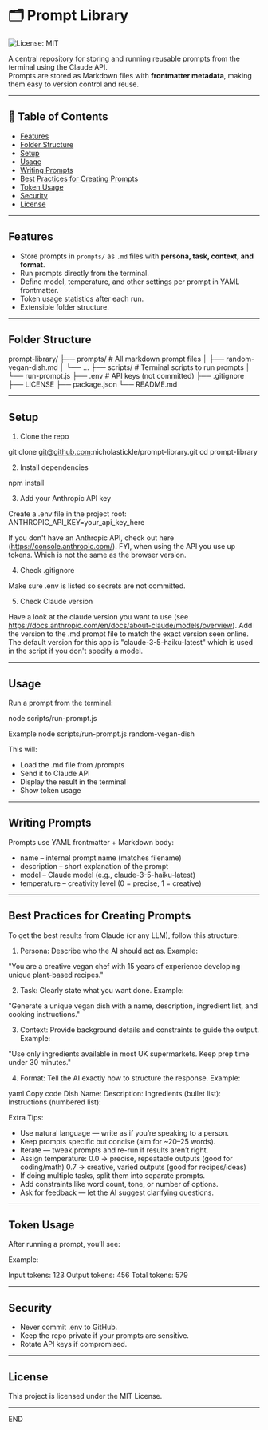 # 🗂️ Prompt Library

![License: MIT](https://img.shields.io/badge/License-MIT-yellow.svg)

A central repository for storing and running reusable prompts from the terminal using the Claude API.  
Prompts are stored as Markdown files with **frontmatter metadata**, making them easy to version control and reuse.

---

## 📑 Table of Contents
- [Features](#features)
- [Folder Structure](#folder-structure)
- [Setup](#setup)
- [Usage](#usage)
- [Writing Prompts](#writing-prompts)
- [Best Practices for Creating Prompts](#best-practices-for-creating-prompts)
- [Token Usage](#token-usage)
- [Security](#security)
- [License](#license)

---

## Features
- Store prompts in `prompts/` as `.md` files with **persona, task, context, and format**.
- Run prompts directly from the terminal.
- Define model, temperature, and other settings per prompt in YAML frontmatter.
- Token usage statistics after each run.
- Extensible folder structure.

---

## Folder Structure

prompt-library/
├── prompts/              # All markdown prompt files
│   ├── random-vegan-dish.md
│   └── ...
├── scripts/              # Terminal scripts to run prompts
│   └── run-prompt.js
├── .env                  # API keys (not committed)
├── .gitignore
├── LICENSE
├── package.json
└── README.md

---

## Setup

1. Clone the repo

git clone git@github.com:nicholastickle/prompt-library.git
cd prompt-library


2. Install dependencies

npm install

3. Add your Anthropic API key

Create a .env file in the project root:
ANTHROPIC_API_KEY=your_api_key_here

If you don't have an Anthropic API, check out here (https://console.anthropic.com/). FYI, when using the API you use up tokens. Which is not the same as the browser version.

4. Check .gitignore

Make sure .env is listed so secrets are not committed.

5. Check Claude version

Have a look at the claude version you want to use (see https://docs.anthropic.com/en/docs/about-claude/models/overview). Add the version to the .md prompt file to match the exact version seen online. The default version for this app is "claude-3-5-haiku-latest" which is used in the script if you don't specify a model.

---

## Usage

Run a prompt from the terminal:

node scripts/run-prompt.js <prompt-name>

Example
node scripts/run-prompt.js random-vegan-dish

This will:

- Load the .md file from /prompts
- Send it to Claude API
- Display the result in the terminal
- Show token usage

---

## Writing Prompts

Prompts use YAML frontmatter + Markdown body:

- name – internal prompt name (matches filename)
- description – short explanation of the prompt
- model – Claude model (e.g., claude-3-5-haiku-latest)
- temperature – creativity level (0 = precise, 1 = creative)

---

## Best Practices for Creating Prompts

To get the best results from Claude (or any LLM), follow this structure:

1. Persona: Describe who the AI should act as.
Example:

"You are a creative vegan chef with 15 years of experience developing unique plant-based recipes."

2. Task: Clearly state what you want done.
Example:

"Generate a unique vegan dish with a name, description, ingredient list, and cooking instructions."

3. Context: Provide background details and constraints to guide the output.
Example:

"Use only ingredients available in most UK supermarkets. Keep prep time under 30 minutes."

4. Format: Tell the AI exactly how to structure the response.
Example:

yaml
Copy code
Dish Name:
Description:
Ingredients (bullet list):
Instructions (numbered list):

Extra Tips:

- Use natural language — write as if you’re speaking to a person.
- Keep prompts specific but concise (aim for ~20–25 words).
- Iterate — tweak prompts and re-run if results aren’t right.
- Assign temperature:
0.0 → precise, repeatable outputs (good for coding/math)
0.7 → creative, varied outputs (good for recipes/ideas)
- If doing multiple tasks, split them into separate prompts.
- Add constraints like word count, tone, or number of options.
- Ask for feedback — let the AI suggest clarifying questions.

---

## Token Usage

After running a prompt, you’ll see:

Example:

Input tokens: 123
Output tokens: 456
Total tokens: 579

---

## Security

- Never commit .env to GitHub.
- Keep the repo private if your prompts are sensitive.
- Rotate API keys if compromised.

---

## License

This project is licensed under the MIT License.

---

END